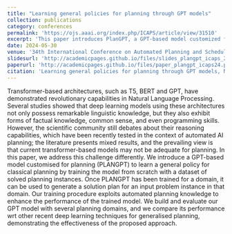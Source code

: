 ```yaml
---
title: "Learning general policies for planning through GPT models"
collection: publications
category: conferences
permalink: 'https://ojs.aaai.org/index.php/ICAPS/article/view/31510'
excerpt: 'This paper introduces PlanGPT, a GPT-based model customized for classical planning. PlanGPT is trained from scratch on a dataset of solved planning instances to learn a general policy. Once trained, it can generate solution plans for new problems within the same domain. We enhance the model performance by incorporating automated planning knowledge into the training process. We evaluate PlanGPT across several planning domains and compare its performance to other deep learning techniques for generalized planning, demonstrating the effectiveness of our approach. https://ojs.aaai.org/index.php/ICAPS/article/view/31510'
date: 2024-05-30
venue: '34th International Conference on Automated Planning and Scheduling (ICAPS), 2024'
slidesurl: 'http://academicpages.github.io/files/slides_plangpt_icaps_2024.pdf'
paperurl: 'http://academicpages.github.io/files/paper_plangpt_icaps24.pdf'
citation: 'Learning general policies for planning through GPT models, N. Rossetti, M. Tummolo, AE. Gerevini, L. Putelli, I. Serina, M. Chiari, M. Olivato - Proceedings of the 34th International Conference on Automated Planning and Scheduling (ICAPS), 2024'
---
```


Transformer-based architectures, such as T5, BERT and GPT, have demonstrated revolutionary capabilities in Natural Language Processing. Several studies showed that deep learning models using these architectures not only possess remarkable linguistic knowledge, but they also exhibit forms of factual knowledge, common sense, and even programming skills. However, the scientific community still debates about their reasoning capabilities, which have been recently tested in the context of automated AI planning; the literature presents mixed results, and the prevailing view is that current transformer-based models may not be adequate for planning. In this paper, we address this challenge differently. We introduce a GPT-based model customised for planning (PLANGPT) to learn a general policy for classical planning by training the model from scratch with a dataset of solved planning instances. Once PLANGPT has been trained for a domain, it can be used to generate a solution plan for an input problem instance in that domain. Our training procedure exploits automated planning knowledge to enhance the performance of the trained model. We build and evaluate our GPT model with several planning domains, and we compare its performance wrt other recent deep learning techniques for generalised planning, demonstrating the effectiveness of the proposed approach.
